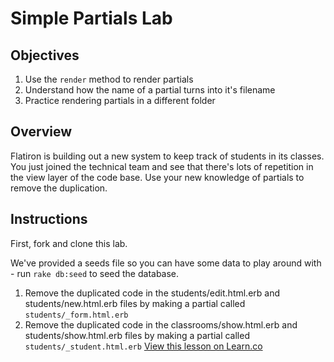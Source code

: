 # Simple Partials Lab

## Objectives

1. Use the `render` method to render partials
2. Understand how the name of a partial turns into it's filename
3. Practice rendering partials in a different folder

## Overview

Flatiron is building out a new system to keep track of students in its classes.  You just joined the technical team and see that there's lots of repetition in the view layer of the code base.  Use your new knowledge of partials to remove the duplication.

## Instructions

First, fork and clone this lab.

We've provided a seeds file so you can have some data to play around with - run `rake db:seed` to seed the database.

1. Remove the duplicated code in the students/edit.html.erb and students/new.html.erb files by making a partial called `students/_form.html.erb`
2. Remove the duplicated code in the classrooms/show.html.erb and students/show.html.erb files by making a partial called `students/_student.html.erb`
<a href='https://learn.co/lessons/simple-partials-lab' data-visibility='hidden'>View this lesson on Learn.co</a>
